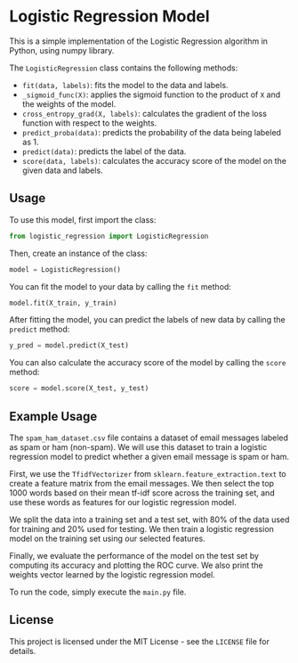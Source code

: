 # Logistic Regression Model

This is a simple implementation of the Logistic Regression algorithm in Python, using numpy library.

The `LogisticRegression` class contains the following methods:

- `fit(data, labels)`: fits the model to the data and labels.
- `_sigmoid_func(X)`: applies the sigmoid function to the product of `X` and the weights of the model.
- `cross_entropy_grad(X, labels)`: calculates the gradient of the loss function with respect to the weights.
- `predict_proba(data)`: predicts the probability of the data being labeled as 1.
- `predict(data)`: predicts the label of the data.
- `score(data, labels)`: calculates the accuracy score of the model on the given data and labels.

## Usage

To use this model, first import the class:

```python
from logistic_regression import LogisticRegression
```

Then, create an instance of the class:

```python
model = LogisticRegression()
```

You can fit the model to your data by calling the `fit` method:

```python
model.fit(X_train, y_train)
```

After fitting the model, you can predict the labels of new data by calling the `predict` method:

```python
y_pred = model.predict(X_test)
```

You can also calculate the accuracy score of the model by calling the `score` method:

```python
score = model.score(X_test, y_test)
```

## Example Usage

The `spam_ham_dataset.csv` file contains a dataset of email messages labeled as spam or ham (non-spam). We will use this dataset to train a logistic regression model to predict whether a given email message is spam or ham.

First, we use the `TfidfVectorizer` from `sklearn.feature_extraction.text` to create a feature matrix from the email messages. We then select the top 1000 words based on their mean tf-idf score across the training set, and use these words as features for our logistic regression model.

We split the data into a training set and a test set, with 80% of the data used for training and 20% used for testing. We then train a logistic regression model on the training set using our selected features.

Finally, we evaluate the performance of the model on the test set by computing its accuracy and plotting the ROC curve. We also print the weights vector learned by the logistic regression model.

To run the code, simply execute the `main.py` file.

## License

This project is licensed under the MIT License - see the `LICENSE` file for details.
